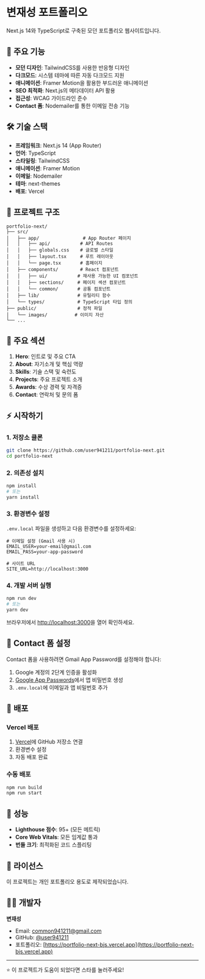 # 변재성 포트폴리오

Next.js 14와 TypeScript로 구축된 모던 포트폴리오 웹사이트입니다.

## 🚀 주요 기능

- **모던 디자인**: TailwindCSS를 사용한 반응형 디자인
- **다크모드**: 시스템 테마에 따른 자동 다크모드 지원
- **애니메이션**: Framer Motion을 활용한 부드러운 애니메이션
- **SEO 최적화**: Next.js의 메타데이터 API 활용
- **접근성**: WCAG 가이드라인 준수
- **Contact 폼**: Nodemailer를 통한 이메일 전송 기능

## 🛠 기술 스택

- **프레임워크**: Next.js 14 (App Router)
- **언어**: TypeScript
- **스타일링**: TailwindCSS
- **애니메이션**: Framer Motion
- **이메일**: Nodemailer
- **테마**: next-themes
- **배포**: Vercel

## 📁 프로젝트 구조

```
portfolio-next/
├── src/
│   ├── app/                # App Router 페이지
│   │   ├── api/           # API Routes
│   │   ├── globals.css    # 글로벌 스타일
│   │   ├── layout.tsx     # 루트 레이아웃
│   │   └── page.tsx       # 홈페이지
│   ├── components/        # React 컴포넌트
│   │   ├── ui/           # 재사용 가능한 UI 컴포넌트
│   │   ├── sections/     # 페이지 섹션 컴포넌트
│   │   └── common/       # 공통 컴포넌트
│   ├── lib/              # 유틸리티 함수
│   └── types/            # TypeScript 타입 정의
├── public/               # 정적 파일
│   └── images/          # 이미지 자산
└── ...
```

## 🎨 주요 섹션

1. **Hero**: 인트로 및 주요 CTA
2. **About**: 자기소개 및 핵심 역량
3. **Skills**: 기술 스택 및 숙련도
4. **Projects**: 주요 프로젝트 소개
5. **Awards**: 수상 경력 및 자격증
6. **Contact**: 연락처 및 문의 폼

## ⚡ 시작하기

### 1. 저장소 클론

```bash
git clone https://github.com/user941211/portfolio-next.git
cd portfolio-next
```

### 2. 의존성 설치

```bash
npm install
# 또는
yarn install
```

### 3. 환경변수 설정

`.env.local` 파일을 생성하고 다음 환경변수를 설정하세요:

```env
# 이메일 설정 (Gmail 사용 시)
EMAIL_USER=your-email@gmail.com
EMAIL_PASS=your-app-password

# 사이트 URL
SITE_URL=http://localhost:3000
```

### 4. 개발 서버 실행

```bash
npm run dev
# 또는
yarn dev
```

브라우저에서 [http://localhost:3000](http://localhost:3000)을 열어 확인하세요.

## 📧 Contact 폼 설정

Contact 폼을 사용하려면 Gmail App Password를 설정해야 합니다:

1. Google 계정의 2단계 인증을 활성화
2. [Google App Passwords](https://myaccount.google.com/apppasswords)에서 앱 비밀번호 생성
3. `.env.local`에 이메일과 앱 비밀번호 추가

## 🚀 배포

### Vercel 배포

1. [Vercel](https://vercel.com)에 GitHub 저장소 연결
2. 환경변수 설정
3. 자동 배포 완료

### 수동 배포

```bash
npm run build
npm run start
```

## 🎯 성능

- **Lighthouse 점수**: 95+ (모든 메트릭)
- **Core Web Vitals**: 모든 임계값 통과
- **번들 크기**: 최적화된 코드 스플리팅

## 📝 라이선스

이 프로젝트는 개인 포트폴리오 용도로 제작되었습니다.

## 👨‍💻 개발자

**변재성**
- Email: common941211@gmail.com
- GitHub: [@user941211](https://github.com/user941211)
- 포트폴리오: [https://portfolio-next-bjs.vercel.app](https://portfolio-next-bjs.vercel.app)

---

⭐ 이 프로젝트가 도움이 되었다면 스타를 눌러주세요!
